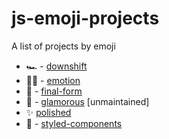 # js-emoji-projects
A list of projects by emoji

- 🏎️ - [downshift](https://github.com/paypal/downshift)
- 👩‍🎤 - [emotion](https://github.com/emotion-js/emotion)
- 🏁 - [final-form](https://github.com/final-form/final-form)
- 💄 - [glamorous](https://github.com/paypal/glamorous) [unmaintained]
- ✨ [polished](https://github.com/styled-components/polished)
- 💅 - [styled-components](http://styled-components.com/)  
